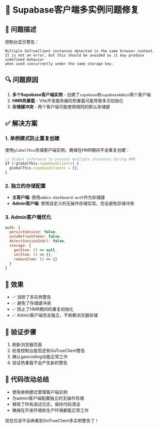 # 🔧 Supabase客户端多实例问题修复

## 🚨 问题描述
控制台显示警告：
```
Multiple GoTrueClient instances detected in the same browser context. 
It is not an error, but this should be avoided as it may produce undefined behavior 
when used concurrently under the same storage key.
```

## 🔍 问题原因
1. **多个Supabase客户端实例** - 创建了`supabase`和`supabaseAdmin`两个客户端
2. **HMR热重载** - Vite开发服务器的热重载可能导致多次初始化
3. **存储键冲突** - 两个客户端可能使用相同的默认存储键

## ✅ 解决方案

### 1. 单例模式防止重复创建
使用`globalThis`存储客户端实例，确保在HMR期间不会重复创建：

```javascript
// Global reference to prevent multiple instances during HMR
if (!globalThis.supabaseClients) {
  globalThis.supabaseClients = {};
}
```

### 2. 独立的存储配置
- **主客户端**: 使用`admin-dashboard-auth`作为存储键
- **Admin客户端**: 使用自定义的无操作存储实现，完全避免存储冲突

### 3. Admin客户端优化
```javascript
auth: {
  persistSession: false,
  autoRefreshToken: false,
  detectSessionInUrl: false,
  storage: {
    getItem: () => null,
    setItem: () => {},
    removeItem: () => {}
  }
}
```

## 🎯 效果
- ✅ 消除了多实例警告
- ✅ 避免了存储键冲突
- ✅ 防止了HMR期间的重复初始化
- ✅ Admin客户端完全独立，不依赖浏览器存储

## 🔄 验证步骤
1. 刷新浏览器页面
2. 检查控制台是否还有GoTrueClient警告
3. 确认geocoding功能正常工作
4. 验证热重载不会产生新的警告

## 📝 代码改动总结
- 使用单例模式管理客户端实例
- 为admin客户端配置独立的无操作存储
- 移除了所有调试日志，保持代码清洁
- 确保在开发环境和生产环境都能正常工作

现在应该不会再看到GoTrueClient多实例警告了！
